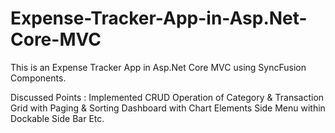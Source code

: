 # Expense-Tracker-App-in-Asp.Net-Core-MVC
This is an Expense Tracker App in Asp.Net Core MVC using SyncFusion Components.


Discussed Points :
Implemented CRUD Operation of Category & Transaction
Grid with Paging & Sorting
Dashboard with Chart Elements
Side Menu within Dockable Side Bar
Etc.




